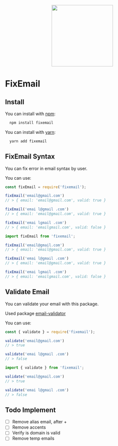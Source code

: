 <p align="center">
  <img src="https://i.imgur.com/o3bmBTg.png" style="width: 200px;" />
</p>

# FixEmail

## Install

You can install with [npm](https://www.npmjs.com/package/fixemail):
```bash
  npm install fixemail
```

You can install with [yarn](https://yarnpkg.com/package/fixemail):
```bash
  yarn add fixemail
```

## FixEmail Syntax
You can fix error in email syntax by user.

You can use:

```javascript
const fixEmail = require('fixemail');

fixEmail('email@gmail.com')
// > { email: 'email@gmail.com', valid: true }

fixEmail('emai l@gmail .com')
// > { email: 'email@gmail.com', valid: true }

fixEmail('emai lgmail .com')
// > { email: 'emailgmail.com', valid: false }

```

```typescript
import fixEmail from 'fixemail';

fixEmail('email@gmail.com')
// > { email: 'email@gmail.com', valid: true }

fixEmail('emai l@gmail .com')
// > { email: 'email@gmail.com', valid: true }

fixEmail('emai lgmail .com')
// > { email: 'emailgmail.com', valid: false }

```


## Validate Email
You can validate your email with this package.

Used package [email-validator](https://www.npmjs.com/package/email-validator)

You can use:

```javascript
const { validate } = require('fixemail');

validate('email@gmail.com')
// > true

validate('emai l@gmail .com')
// > false

```

```typescript
import { validate } from 'fixemail';

validate('email@gmail.com')
// > true

validate('emai l@gmail .com')
// > false

```

## Todo Implement

- [ ] Remove alias email, after +
- [ ] Remove accents
- [ ] Verify is domain is valid
- [ ] Remove temp emails
